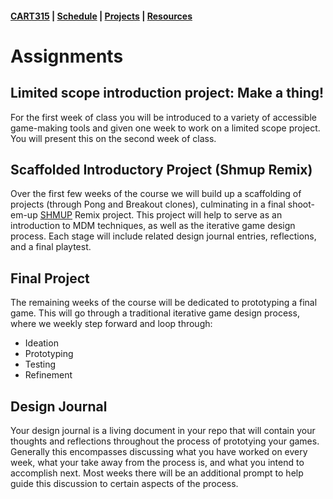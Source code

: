 #### [CART315](../cart315/) | [Schedule](schedule.md) | [Projects](projects.md) | [Resources](resources.md)

# Assignments

## Limited scope introduction project: Make a thing!

For the first week of class you will be introduced to a variety of accessible game-making tools and given one week to work on a limited scope project. You will present this on the second week of class.

## Scaffolded Introductory Project (Shmup Remix)

Over the first few weeks of the course we will build up a scaffolding of projects (through Pong and Breakout clones), culminating in a final shoot-em-up [SHMUP](https://en.wikipedia.org/wiki/Shoot_'em_up) Remix project. This project will help to serve as an introduction to MDM techniques, as well as the iterative game design process. Each stage will include related design journal entries, reflections, and a final playtest.

## Final Project

The remaining weeks of the course will be dedicated to prototyping a final game. This will go through a traditional iterative game design process, where we weekly step forward and loop through:

* Ideation
* Prototyping
* Testing
* Refinement

## Design Journal

Your design journal is a living document in your repo that will contain your thoughts and reflections throughout the process of prototying your games. Generally this encompasses discussing what you have worked on every week, what your take away from the process is, and what you intend to accomplish next. Most weeks there will be an additional prompt to help guide this discussion to certain aspects of the process.
